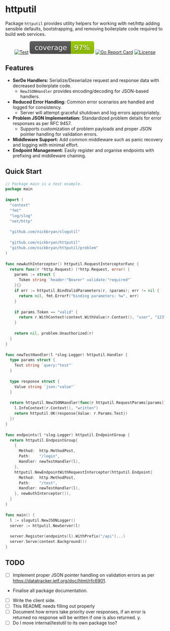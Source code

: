 # httputil
Package `httputil` provides utility helpers for working with net/http adding sensible defaults, bootstrapping, and 
removing boilerplate code required to build web services.

<div align="center">

[![Test](https://github.com/nickbryan/httputil/actions/workflows/test.yml/badge.svg)](https://github.com/nickbryan/httputil/actions)
[![Coverage](https://raw.githubusercontent.com/nickbryan/httputil/badges/.badges/main/coverage.svg)](https://github.com/nickbryan/httputil/actions)
[![Go Report Card](https://goreportcard.com/badge/nickbryan/httputil)](https://goreportcard.com/report/nickbryan/httputil)
[![License](https://img.shields.io/badge/license-MIT-blue.svg)](https://github.com/nickbryan/httputil/blob/master/LICENSE)

</div>

## Features
* **SerDe Handlers:** Serialize/Deserialize request and response data with decreased boilerplate code.
  * `NewJSONHandler` provides encoding/decoding for JSON-based handlers.
* **Reduced Error Handling:** Common error scenarios are handled and logged for consistency.
  * Server will attempt graceful shutdown and log errors appropriately.
* **Problem JSON Implementation:** Standardized problem details for error responses as per RFC 9457.
  * Supports customization of problem payloads and proper JSON pointer handling for validation errors.
* **Middleware Support:** Add common middleware such as panic recovery and logging with minimal effort.
* **Endpoint Management:** Easily register and organise endpoints with prefixing and middleware chaining.

## Quick Start
```go
// Package main is a test example.
package main

import (
  "context"
  "fmt"
  "log/slog"
  "net/http"

  "github.com/nickbryan/slogutil"

  "github.com/nickbryan/httputil"
  "github.com/nickbryan/httputil/problem"
)

func newAuthInterceptor() httputil.RequestInterceptorFunc {
  return func(r *http.Request) (*http.Request, error) {
    params := struct {
      Token string `header:"Bearer" validate:"required"`
    }{}
    if err := httputil.BindValidParameters(r, &params); err != nil {
      return nil, fmt.Errorf("binding parameters: %w", err)
    }

    if params.Token == "valid" {
      return r.WithContext(context.WithValue(r.Context(), "user", "123")), nil
    }

    return nil, problem.Unauthorized(r)
  }
}

func newTestHandler(l *slog.Logger) httputil.Handler {
  type params struct {
    Test string `query:"test"`
  }

  type response struct {
    Value string `json:"value"`
  }

  return httputil.NewJSONHandler(func(r httputil.RequestParams[params]) (*httputil.Response, error) {
    l.InfoContext(r.Context(), "written")
    return httputil.OK(response{Value: r.Params.Test})
  })
}

func endpoints(l *slog.Logger) httputil.EndpointGroup {
  return httputil.EndpointGroup{
    {
      Method:  http.MethodPost,
      Path:    "/login",
      Handler: newTestHandler(l),
    },
    httputil.NewEndpointWithRequestInterceptor(httputil.Endpoint{
      Method:  http.MethodPost,
      Path:    "/test",
      Handler: newTestHandler(l),
    }, newAuthInterceptor()),
  }
}

func main() {
  l := slogutil.NewJSONLogger()
  server := httputil.NewServer(l)

  server.Register(endpoints(l).WithPrefix("/api")...)
  server.Serve(context.Background())
}
```

## TODO
* [ ] Implement proper JSON pointer handling on validation errors as per https://datatracker.ietf.org/doc/html/rfc6901.
* Finalise all package documentation.
* [ ] Write the client side.
* [ ] This README needs filling out properly
* [ ] Document how errors take priority over responses, if an error is returned no response will be written if one is also returned. y.
* [ ] Do I move internal/testutil to its own package too?
